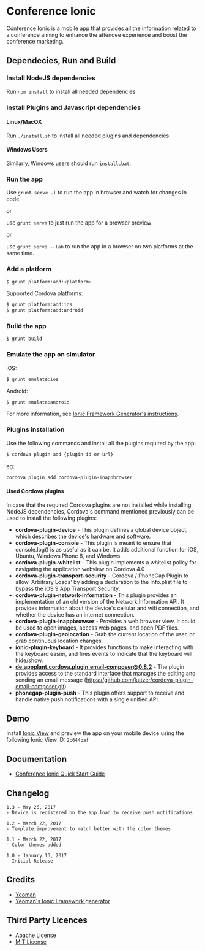 # Conference Ionic
Conference Ionic is a mobile app that provides all the information related to a conference aiming to enhance the attendee experience and boost the conference marketing.

## Dependecies, Run and Build

### Install NodeJS dependencies

Run `npm install` to install all needed dependencies.

### Install Plugins and Javascript dependencies
#### Linux/MacOX
Run `./install.sh` to install all needed plugins and dependencies

#### Windows Users
Similarly, Windows users should run `install.bat`.

### Run the app
Use `grunt serve -l` to run the app in browser and watch for changes in code

or

use `grunt serve` to just run the app for a browser preview

or

use `grunt serve --lab` to run the app in a browser on two platforms at the same time.

### Add a platform

```bash
$ grunt platform:add:<platform>
```

Supported Cordova platforms:

```bash
$ grunt platform:add:ios
$ grunt platform:add:android
```

### Build the app

```bash
$ grunt build
```

### Εmulate the app on simulator
iOS:

```bash
$ grunt emulate:ios
```

Android:

```bash
$ grunt emulate:android
```

For more information, see [Ionic Framework Generator's instructions](https://github.com/diegonetto/generator-ionic).

### Plugins installation

Use the following commands and install all the plugins required by the app:
```bash
$ cordova plugin add {plugin id or url}
```

eg:

```bash
cordova plugin add cordova-plugin-inappbrowser
```

#### Used Cordova plugins
In case that the required Cordova plugins are not installed while installing NodeJS dependencies, Cordova's command mentioned previously can be used to install the following plugins:

* **cordova-plugin-device** - This plugin defines a global device object, which describes the device's hardware and software.
* **cordova-plugin-console** - This plugin is meant to ensure that console.log() is as useful as it can be. It adds additional function for iOS, Ubuntu, Windows Phone 8, and Windows.
* **cordova-plugin-whitelist** - This plugin implements a whitelist policy for navigating the application webview on Cordova 4.0
* **cordova-plugin-transport-security** - Cordova / PhoneGap Plugin to allow 'Arbitrary Loads' by adding a declaration to the Info.plist file to bypass the iOS 9 App Transport Security.
* **cordova-plugin-network-information** - This plugin provides an implementation of an old version of the Network Information API. It provides information about the device's cellular and wifi connection, and whether the device has an internet connection.
* **cordova-plugin-inappbrowser** - Provides a web browser view. It could be used to open images, access web pages, and open PDF files.
* **cordova-plugin-geolocation** - Grab the current location of the user, or grab continuous location changes.
* **ionic-plugin-keyboard** - It provides functions to make interacting with the keyboard easier, and fires events to indicate that the keyboard will hide/show.
* **de.appplant.cordova.plugin.email-composer@0.8.2** - The plugin provides access to the standard interface that manages the editing and sending an email message (https://github.com/katzer/cordova-plugin-email-composer.git).
* **phonegap-plugin-push** - This plugin offers support to receive and handle native push notifications with a single unified API.

## Demo
Install [Ionic View](http://view.ionic.io/) and preview the app on your mobile device using the following Ionic View ID: `2c644baf`

## Documentation
* [Conference Ionic Quick Start Guide](https://docs.google.com/document/d/1_IieaqMAw3qNHeCwegcZgYMm8k9A224rlv6Mbbd_Ths/edit?usp=sharing)

## Changelog
```
1.3 - May 26, 2017
- Device is registered on the app load to receive push notifications

1.2 - March 22, 2017
- Template improvement to match better with the color themes

1.1 - March 22, 2017
- Color themes added

1.0 - January 13, 2017
- Initial Release
```

## Credits

* [Yeoman](http://yeoman.io/)
* [Yeoman's Ionic Framework generator](https://github.com/diegonetto/generator-ionic)

## Third Party Licences
* [Apache License](http://www.apache.org/licenses/)
* [MIT License](https://opensource.org/licenses/MIT)
